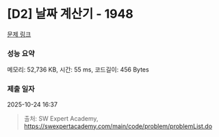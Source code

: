 # [D2] 날짜 계산기 - 1948 

[문제 링크](https://swexpertacademy.com/main/code/problem/problemDetail.do?contestProbId=AV5PnnU6AOsDFAUq) 

### 성능 요약

메모리: 52,736 KB, 시간: 55 ms, 코드길이: 456 Bytes

### 제출 일자

2025-10-24 16:37



> 출처: SW Expert Academy, https://swexpertacademy.com/main/code/problem/problemList.do